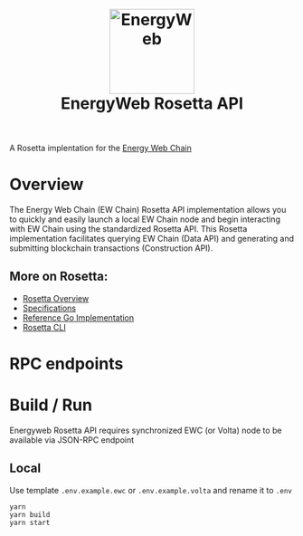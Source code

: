<h1 align="center">
  <br>
  <a href="https://www.energyweb.org/"><img src="https://www.energyweb.org/wp-content/uploads/2019/04/logo-brand.png" alt="EnergyWeb" width="150"></a>
  <br>
  EnergyWeb Rosetta API
  <br>
  <br>
</h1>

A Rosetta implentation for the [Energy Web Chain](https://energyweb.org)

# Overview
The Energy Web Chain (EW Chain) Rosetta API implementation allows you to quickly and easily launch a local EW Chain node and begin interacting with EW Chain using the standardized Rosetta API. This Rosetta implementation facilitates querying EW Chain (Data API) and generating and submitting blockchain transactions (Construction API).

## More on Rosetta:
* [Rosetta Overview](https://www.rosetta-api.org/)
* [Specifications](https://github.com/coinbase/rosetta-specifications)
* [Reference Go Implementation](https://github.com/coinbase/rosetta-sdk-go)
* [Rosetta CLI](https://github.com/coinbase/rosetta-cli)

# RPC endpoints

# Build / Run

Energyweb Rosetta API requires synchronized EWC (or Volta) node to be available via JSON-RPC endpoint 

## Local

Use template `.env.example.ewc` or `.env.example.volta` and rename it to `.env` 

```
yarn
yarn build
yarn start
```
